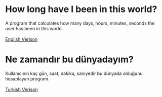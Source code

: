 # How long have I been in this world?
A program that calculates how many days, hours, minutes, seconds the user has been in this world.<br><br>
[English Verison](english_version.py)

# Ne zamandır bu dünyadayım?
Kullanıcının kaç gün, saat, dakika, saniyedir bu dünyada olduğunu hesaplayan program.<br><br>
[Turkish Verison](turkish_version.py)
